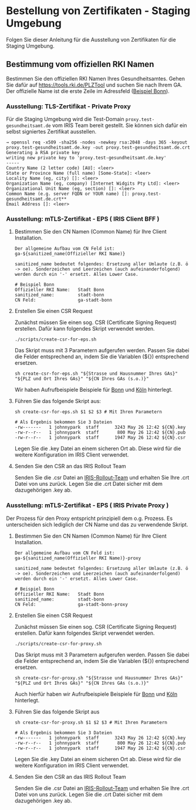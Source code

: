# Bestellung von Zertifikaten - Staging Umgebung

Folgen Sie dieser Anleitung für die Ausstellung von Zertifikaten für die Staging Umgebung.

## Bestimmung vom offiziellen RKI Namen

Bestimmen Sie den offiziellen RKI Namen Ihres Gesundheitsamtes. Gehen Sie dafür auf https://tools.rki.de/PLZTool und suchen Sie nach Ihrem GA. Der offizielle Name ist die erste Zeile im Adressfeld ([Beispiel Bonn](./Beispiel-Bonn.png)). 

### Ausstellung: TLS-Zertifikat - Private Proxy

Für die Staging Umgebung wird die Test-Domain `proxy.test-gesundheitsamt.de` vom IRIS Team bereit gestellt. Sie können sich dafür ein selbst signiertes Zertifikat ausstellen.

```
→ openssl req -x509 -sha256 -nodes -newkey rsa:2048 -days 365 -keyout proxy.test-gesundheitsamt.de.key -out proxy.test-gesundheitsamt.de.crt
Generating a RSA private key
writing new private key to 'proxy.test-gesundheitsamt.de.key'
-----
Country Name (2 letter code) [AU]: <leer>
State or Province Name (full name) [Some-State]: <leer>
Locality Name (eg, city) []: <leer>
Organization Name (eg, company) [Internet Widgits Pty Ltd]: <leer>
Organizational Unit Name (eg, section) []: <leer>
Common Name (e.g. server FQDN or YOUR name) []: proxy.test-gesundheitsamt.de.crt**
Email Address []: <leer>
```


### Ausstellung: mTLS-Zertifikat - EPS ( IRIS Client BFF )

1. Bestimmen Sie den CN Namen (Common Name) für Ihre Client Installation. 
   ```
   Der allgemeine Aufbau vom CN Feld ist: ga-${sanitized_name(Offizieller RKI Name)}

   sanitized_name bedeutet folgendes: Ersetzung aller Umlaute (z.B. ö -> oe). Sonderzeichen und Leerzeichen (auch aufeinanderfolgend) werden durch ein '-' ersetzt. Alles Lower Case.

   # Beispiel Bonn
   Offizieller RKI Name:   Stadt Bonn
   sanitized_name:         stadt-bonn
   CN Feld:                ga-stadt-bonn
   ```

2. Erstellen Sie einen CSR Request

   Zunächst müssen Sie einen sog. CSR (Certificate Signing Request) erstellen. Dafür kann folgendes Skript verwendet werden.

   ```
   ./scripts/create-csr-for-eps.sh
   ```

   Das Skript muss mit 3 Parametern aufgerufen werden. Passen Sie dabei die Felder entsprechend an, indem Sie die Variablen (${}) entsprechend ersetzen. 

   ```
   sh create-csr-for-eps.sh "${Strasse und Hausnummer Ihres GAs}" "${PLZ und Ort Ihres GAs}" "${CN Ihres GAs (s.o.)}"
   ```

   Wir haben Aufrufbeispiele Beispiele für [Bonn](./examples/Bonn-example.txt) und [Köln](./examples/Koeln-example.txt) hinterlegt.

3. Führen Sie das folgende Skript aus:

   ```
   sh create-csr-for-eps.sh $1 $2 $3 # Mit Ihren Parametern
   
   # Als Ergebnis bekommen Sie 3 Dateien
   -rw-------   1 johnnypark  staff      3243 May 26 12:42 ${CN}.key
   -rw-r--r--   1 johnnypark  staff       800 May 26 12:42 ${CN}.pub
   -rw-r--r--   1 johnnypark  staff      1947 May 26 12:42 ${CN}.csr
   ```
   Legen Sie die .key Datei an einem sicheren Ort ab. Diese wird für die weitere Konfiguration im IRIS Client verwendet.

4. Senden Sie den CSR an das IRIS Rollout Team

   Senden Sie die .csr Datei an [IRIS-Rollout-Team](mailto:rollout@iris-gateway.de) und erhalten Sie Ihre .crt Datei von uns zurück. Legen Sie die .crt Datei sicher mit dem dazugehörigen .key ab.

### Ausstellung: mTLS-Zertifikat - EPS ( IRIS Private Proxy )

Der Prozess für den Proxy entspricht prinzipiell dem o.g. Prozess. Es unterscheiden sich lediglich der CN Name und das zu verwendende Skript. 

1. Bestimmen Sie den CN Namen (Common Name) für Ihre Client Installation. 
   ```
   Der allgemeine Aufbau vom CN Feld ist: ga-${sanitized_name(Offizieller RKI Name)}-proxy

   sanitized_name bedeutet folgendes: Ersetzung aller Umlaute (z.B. ö -> oe). Sonderzeichen und Leerzeichen (auch aufeinanderfolgend) werden durch ein '-' ersetzt. Alles Lower Case.

   # Beispiel Bonn
   Offizieller RKI Name:   Stadt Bonn
   sanitized_name:         stadt-bonn
   CN Feld:                ga-stadt-bonn-proxy
   ```
2. Erstellen Sie einen CSR Request

   Zunächst müssen Sie einen sog. CSR (Certificate Signing Request) erstellen. Dafür kann folgendes Skript verwendet werden.

   ```
   ./scripts/create-csr-for-proxy.sh
   ```

   Das Skript muss mit 3 Parametern aufgerufen werden. Passen Sie dabei die Felder entsprechend an, indem Sie die Variablen (${}) entsprechend ersetzen. 

   ```
   sh create-csr-for-proxy.sh "${Strasse und Hausnummer Ihres GAs}" "${PLZ und Ort Ihres GAs}" "${CN Ihres GAs (s.o.)}"
   ```

   Auch hierfür haben wir Aufrufbeispiele Beispiele für [Bonn](./examples/Bonn-example-proxy.txt) und [Köln](./examples/Koeln-example-proxy.txt) hinterlegt.

3. Führen Sie das folgende Skript aus

   ```
   sh create-csr-for-proxy.sh $1 $2 $3 # Mit Ihren Parametern
   
   # Als Ergebnis bekommen Sie 3 Dateien
   -rw-------   1 johnnypark  staff      3243 May 26 12:42 ${CN}.key
   -rw-r--r--   1 johnnypark  staff       800 May 26 12:42 ${CN}.pub
   -rw-r--r--   1 johnnypark  staff      1947 May 26 12:42 ${CN}.csr
   ```
   Legen Sie die .key Datei an einem sicheren Ort ab. Diese wird für die weitere Konfiguration im IRIS Client verwendet.

4. Senden Sie den CSR an das IRIS Rollout Team

   Senden Sie die .csr Datei an [IRIS-Rollout-Team](mailto:rollout@iris-gateway.de) und erhalten Sie Ihre .crt Datei von uns zurück. Legen Sie die .crt Datei sicher mit dem dazugehörigen .key ab.

